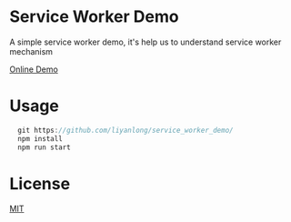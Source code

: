 # Service Worker Demo
A simple service worker demo, it's help us to understand service worker mechanism

[Online Demo](https://liyanlong.github.io/service_worker_demo/)

# Usage

```javascript
  git https://github.com/liyanlong/service_worker_demo/
  npm install
  npm run start
```

# License 
[MIT](https://github.com/liyanlong/service_worker_demo/blob/master/LICENSE)
